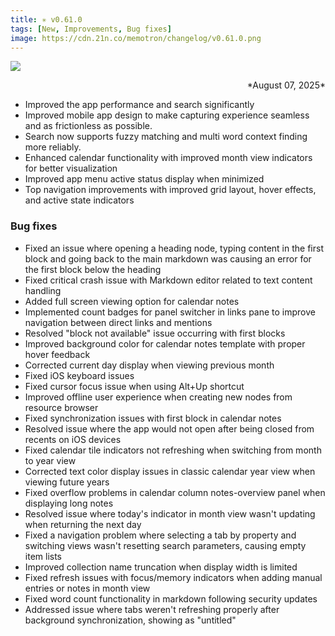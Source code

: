 ```yaml
---
title: ✳︎ v0.61.0
tags: [New, Improvements, Bug fixes]
image: https://cdn.21n.co/memotron/changelog/v0.61.0.png
---
```

![](https://cdn.21n.co/memotron/changelog/v0.61.0.png)
<div align="right">*August 07, 2025*</div>


- Improved the app performance and search significantly
- Improved mobile app design to make capturing experience seamless and as frictionless as possible.
- Search now supports fuzzy matching and multi word context finding more reliably.
- Enhanced calendar functionality with improved month view indicators for better visualization
- Improved app menu active status display when minimized
- Top navigation improvements with improved grid layout, hover effects, and active state indicators

### Bug fixes
- Fixed an issue where opening a heading node, typing content in the first block and going back to the main markdown was causing an error for the first block below the heading
- Fixed critical crash issue with Markdown editor related to text content handling
- Added full screen viewing option for calendar notes
- Implemented count badges for panel switcher in links pane to improve navigation between direct links and mentions
- Resolved "block not available" issue occurring with first blocks
- Improved background color for calendar notes template with proper hover feedback
- Corrected current day display when viewing previous month
- Fixed iOS keyboard issues
- Fixed cursor focus issue when using Alt+Up shortcut
- Improved offline user experience when creating new nodes from resource browser
- Fixed synchronization issues with first block in calendar notes
- Resolved issue where the app would not open after being closed from recents on iOS devices
- Fixed calendar tile indicators not refreshing when switching from month to year view
- Corrected text color display issues in classic calendar year view when viewing future years
- Fixed overflow problems in calendar column notes-overview panel when displaying long notes
- Resolved issue where today's indicator in month view wasn't updating when returning the next day
- Fixed a navigation problem where selecting a tab by property and switching views wasn't resetting search parameters, causing empty item lists
- Improved collection name truncation when display width is limited
- Fixed refresh issues with focus/memory indicators when adding manual entries or notes in month view
- Fixed word count functionality in markdown following security updates
- Addressed issue where tabs weren't refreshing properly after background synchronization, showing as "untitled"
